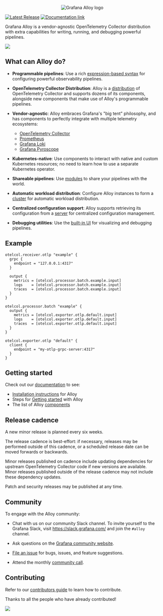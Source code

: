 <p align="center"><img src="docs/sources/assets/logo_and_name.png" alt="Grafana Alloy logo"></p>

<p>
  <a href="https://github.com/grafana/alloy/releases"><img src="https://img.shields.io/github/release/grafana/alloy.svg" alt="Latest Release"></a>
  <a href="https://grafana.com/docs/alloy/latest"><img src="https://img.shields.io/badge/Documentation-link-blue?logo=gitbook" alt="Documentation link"></a>
</p>

Grafana Alloy is a vendor-agnostic OpenTelemetry Collector distribution with
extra capabilities for writing, running, and debugging powerful pipelines.

<p>
<img src="https://grafana.com/media/docs/agent/grafana-agent-screenshot.png">
</p>

## What can Alloy do?

* **Programmable pipelines**: Use a rich [expression-based syntax][syntax] for
  configuring powerful observability pipelines.

* **OpenTelemetry Collector Distribution**: Alloy is a [distribution][] of
  OpenTelemetry Collector and supports dozens of its components, alongside new
  components that make use of Alloy's programmable pipelines.

* **Vendor-agnostic**: Alloy embraces Grafana's "big tent" philosophy, and has
  components to perfectly integrate with multiple telemetry ecosystems:

  * [OpenTelemetry Collector][]
  * [Prometheus][]
  * [Grafana Loki][]
  * [Grafana Pyroscope][]

* **Kubernetes-native**: Use components to interact with native and custom
  Kubernetes resources; no need to learn how to use a separate Kubernetes
  operator.

* **Shareable pipelines**: Use [modules][] to share your pipelines with the
  world.

* **Automatic workload distribution**: Configure Alloy instances to form a
  [cluster][] for automatic workload distribution.

* **Centralized configuration support**: Alloy supports retrieving its
  configuration from a [server][remotecfg] for centralized configuration
  management.

* **Debugging utilities**: Use the [built-in UI][ui] for visualizing and
  debugging pipelines.

[syntax]: https://grafana.com/docs/alloy/latest/concepts/config-syntax/
[distribution]: https://opentelemetry.io/docs/collector/distributions/
[OpenTelemetry Collector]: https://opentelemetry.io
[Prometheus]: https://prometheus.io
[Grafana Loki]: https://github.com/grafana/loki
[Grafana Pyroscope]: https://github.com/grafana/pyroscope
[modules]: https://grafana.com/docs/alloy/latest/concepts/modules/
[cluster]: https://grafana.com/docs/alloy/latest/concepts/clustering/
[remotecfg]: https://grafana.com/docs/alloy/latest/reference/config-blocks/remotecfg/
[ui]: https://grafana.com/docs/alloy/latest/tasks/debug/

## Example

```alloy
otelcol.receiver.otlp "example" {
  grpc {
    endpoint = "127.0.0.1:4317"
  }

  output {
    metrics = [otelcol.processor.batch.example.input]
    logs    = [otelcol.processor.batch.example.input]
    traces  = [otelcol.processor.batch.example.input]
  }
}

otelcol.processor.batch "example" {
  output {
    metrics = [otelcol.exporter.otlp.default.input]
    logs    = [otelcol.exporter.otlp.default.input]
    traces  = [otelcol.exporter.otlp.default.input]
  }
}

otelcol.exporter.otlp "default" {
  client {
    endpoint = "my-otlp-grpc-server:4317"
  }
}
```

## Getting started

Check out our [documentation][] to see:

* [Installation instructions][install] for Alloy
* Steps for [Getting started][get-started] with Alloy
* The list of Alloy [components][]

[documentation]: https://grafana.com/docs/alloy/latest
[install]: https://grafana.com/docs/alloy/latest/setup/install/
[get-started]: https://grafana.com/docs/alloy/latest/getting_started/
[components]: https://grafana.com/docs/alloy/latest/reference/components/

## Release cadence

A new minor release is planned every six weeks.

The release cadence is best-effort: if necessary, releases may be performed
outside of this cadence, or a scheduled release date can be moved forwards or
backwards.

Minor releases published on cadence include updating dependencies for upstream
OpenTelemetry Collector code if new versions are available. Minor releases
published outside of the release cadence may not include these dependency
updates.

Patch and security releases may be published at any time.

## Community

To engage with the Alloy community:

* Chat with us on our community Slack channel. To invite yourself to the
  Grafana Slack, visit <https://slack.grafana.com/> and join the `#alloy`
  channel.

* Ask questions on the [Grafana community website][community].

* [File an issue][issue] for bugs, issues, and feature suggestions.

* Attend the monthly [community call][community-call].

[community]: https://community.grafana.com
[issue]: https://github.com/grafana/alloy/issues/new
[community-call]: https://docs.google.com/document/d/1TqaZD1JPfNadZ4V81OCBPCG_TksDYGlNlGdMnTWUSpo

## Contributing

Refer to our [contributors guide][] to learn how to contribute.

Thanks to all the people who have already contributed!

<a href="https://github.com/grafana/alloy/graphs/contributors">
  <img src="https://contributors-img.web.app/image?repo=grafana/alloy" />
</a>

[contributors guide]: https://github.com/grafana/alloy/blob/main/docs/developer/contributing.md
